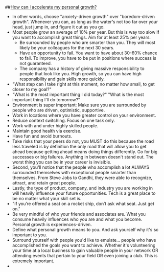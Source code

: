 ##[How can I accelerate my personal growth?](http://www.quora.com/Self-Improvement/How-can-I-accelerate-my-personal-growth)

- In other words, choose "anxiety-driven growth" over "boredom-driven growth". Whenever you can, as long as the water's not too far over your head, just jump in, and figure it out as you go.
- Most people grow an average of 10% per year. But this is way too slow if you want to accomplish great things. Aim for at least 25% per years.
	- Be surrounded by people who are smarter than you. They will most likely be your colleagues for the next 30 years.
	- Have an opportunity to fail. You want to have about 30-60% chance to fail. To improve, you have to be put in positions where success is not guaranteed.
	- The company has a history of giving massive responsibility to people that look like you. High growth, so you can have high responsibility and gain skills more quickly.
- "What step can I take right at this moment, no matter how small, to get closer to my goal?"
- "What is the most important thing I did today?" "What is the most important thing I'll do tomorrow?"
- Environment is super important: Make sure you are surrounded by people who are driven, optimistic, supportive.
- Work in locations where you have greater control on your environment.
- Reduce context switching. Focus on one task only.
- Work with and under highly skilled people.
- Maintain good health via exercise.
- Have fun and avoid burnouts.
- Take risks that your peers do not, you MUST do this because the road less traveled is by definition the only road that will allow you to get ahead because getting ahead means doing things differently. Go for big successes or big failures. Anything in between doesn't stand out. The worst thing you can be in your career is invisible.
- Second, you'll notice that the people who accomplish a lot ALWAYS surrounded themselves with exceptional people smarter than themselves. From Steve Jobs to Gandhi, they were able to recognize, attract, and retain great people.
- Lastly, the type of product, company, and industry you are working in will heavily influence your future opportunities. Tech is a great place to be no matter what your skill set is. 
- "If you’re offered a seat on a rocket ship, don’t ask what seat. Just get on."
- Be very mindful of who your friends and associates are. What you consume heavily influences who you are and what you become. Personal growth is experiences-driven.
- Define what personal growth means to you. And ask yourself why it's so important to you.
- Surround yourself with people you'd like to emulate... people who have accomplished the goals you want to achieve. Whether it's volunteering your time at a local business to gain valuable people in your network OR attending events that pertain to your field OR even joining a club. This is extremely important.
- 